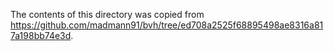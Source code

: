 The contents of this directory was copied from https://github.com/madmann91/bvh/tree/ed708a2525f68895498ae8316a817a198bb74e3d.